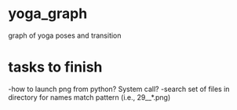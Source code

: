 yoga_graph
==========

graph of yoga poses and transition


tasks to finish
===============

-how to launch png from python? System call?
-search set of files in directory for names match pattern (i.e., 29__*.png)

